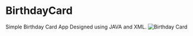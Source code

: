 # BirthdayCard
Simple Birthday Card App Designed using JAVA and XML.
![Birthday Card](https://user-images.githubusercontent.com/81707749/151600406-ecfa815e-9ea8-406d-a034-7987aca7b6cc.jpeg)

